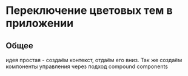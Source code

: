 # Переключение цветовых тем в приложении

## Общее

идея простая - создаём контекст, отдаём его вниз. Так же создаём компоненты управления через подход compound components
